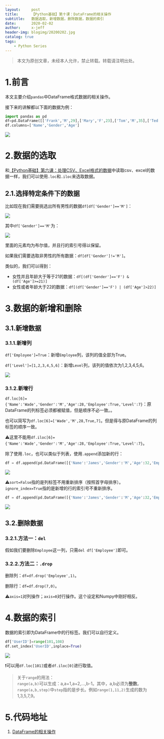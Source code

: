 ```yaml
---
layout:     post
title:      【Python基础】第十课：DataFrame的相关操作
subtitle:   数据选取，新增数据，删除数据，数据的索引
date:       2020-02-02
author:     x-jeff
header-img: blogimg/20200202.jpg
catalog: true
tags:
    - Python Series
---
```

>本文为原创文章，未经本人允许，禁止转载。转载请注明出处。

# 1.前言

本文主要介绍`pandas`中DataFrame格式数据的相关操作。

接下来的讲解都以下面的数据为例：

```python
import pandas as pd
df=pd.DataFrame([['Frank','M',29],['Mary','F',23],['Tom','M',35],['Ted','M',33],['Jean','F',21],['Lisa','F',20]])
df.columns=['Name','Gender','Age']
```

![](https://github.com/x-jeff/BlogImage/raw/master/PythonSeries/Lesson10/10x1.png)

# 2.数据的选取

和[【Python基础】第六课：处理CSV、Excel格式的数据](http://shichaoxin.com/2019/08/01/Python基础-第六课-处理CSV-Excel格式的数据/)中读取csv、excel的数据一样，我们可以使用`.loc`和`.iloc`来选取数据。

## 2.1.选择特定条件下的数据

比如现在我们需要挑选出所有男性的数据`df[df['Gender']=='M']`：

![](https://github.com/x-jeff/BlogImage/raw/master/PythonSeries/Lesson10/10x2.png)

其中`df['Gender']=='M'`为：

![](https://github.com/x-jeff/BlogImage/raw/master/PythonSeries/Lesson10/10x3.png)

里面的元素均为布尔值，并且行的索引号得以保留。

如果我们需要选取非男性的所有数据：`df[df['Gender']!='M']`。

类似的，我们可以得到：

* 女性并且年龄大于等于21的数据：`df[(df['Gender']=='F') & (df['Age']>=21)]`
* 女性或者年龄大于22的数据：`df[(df['Gender']=='F') | (df['Age']>22)]`

# 3.数据的新增和删除

## 3.1.新增数据

### 3.1.1.新增列

`df['Employee']=True`：新增`Employee`列，该列的值全部为True。

`df['Level']=[1,2,3,4,5,6]`：新增`Level`列，该列的值依次为1,2,3,4,5,6。

![](https://github.com/x-jeff/BlogImage/raw/master/PythonSeries/Lesson10/10x4.png)

### 3.1.2.新增行

`df.loc[6]={'Name':'Wade','Gender':'M','Age':28,'Employee':True,'Level':7}`：原DataFrame的列标签必须都被赋值，但是顺序不必一致。。

也可以简写为`df.loc[6]=['Wade','M',28,True,7]`。但是得与原DataFrame的列标签的顺序一致。

⚠️这里不能用`df.iloc[6]={'Name':'Wade','Gender':'M','Age':28,'Employee':True,'Level':7}`。

除了使用`.loc`，也可以类似于列表，使用`.append`添加新的行：

```python
df = df.append(pd.DataFrame([{'Name':'James','Gender':'M','Age':32,'Employee':True,'Level':8}]),ignore_index=True,sort=False)
```

![](https://github.com/x-jeff/BlogImage/raw/master/PythonSeries/Lesson10/10x5.png)

⚠️`sort=False`指的是列标签不用重新排序（按照首字母排序）。`ignore_index=True`指的是新增的行的索引号不重新排序。

```python
df = df.append(pd.DataFrame([{'Name':'James','Gender':'M','Age':32,'Employee':True,'Level':8}]),ignore_index=False,sort=True)
```

![](https://github.com/x-jeff/BlogImage/raw/master/PythonSeries/Lesson10/10x6.png)

## 3.2.删除数据

### 3.2.1.方法一：`del`

假如我们要删除`Employee`这一列，只需`del df['Employee']`即可。

### 3.2.2.方法二：`.drop`

删除列：`df=df.drop('Employee',1)`。

删除行：`df=df.drop(7,0)`。

⚠️`axis=1`对列操作；`axis=0`对行操作。这个设定和Numpy中刚好相反。

# 4.数据的索引

数据的索引即为DataFrame中的行标签。我们可以自行定义。

```python
df['UserID']=range(101,108)
df.set_index('UserID',inplace=True)
```

![](https://github.com/x-jeff/BlogImage/raw/master/PythonSeries/Lesson10/10x7.png)

❗️可以用`df.loc[101]`或者`df.iloc[0]`进行取值。

>关于`range`的用法：     
>`range(a,b)`可以生成：a,a+1,a+2,...,b-1。其中，a,b必须为**整数**。        
>`range(a,b,step)`中`step`指的是步长。例如`range(1,11,2)`生成的数为1,3,5,7,9。

# 5.代码地址

1. [DataFrame的相关操作](https://github.com/x-jeff/Python_Code_Demo/tree/master/Demo10)